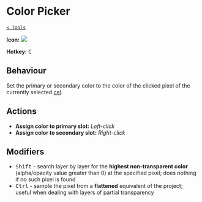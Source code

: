 # Color Picker

[`< Tools`](./tools.md)

**Icon:** ![](https://raw.githubusercontent.com/jbunke/stipple-effect/master/res/icons/color_picker.png)

**Hotkey:** <kbd>C</kbd>

## Behaviour

Set the primary or secondary color to the color of the clicked pixel of the currently selected [cel](./cel.md).

## Actions

* **Assign color to primary slot:** *Left-click*
* **Assign color to secondary slot:** *Right-click*

## Modifiers

* <kbd>Shift</kbd> - search layer by layer for the **highest non-transparent color** (alpha/opacity value greater than 0) at the specified pixel; does nothing if no such pixel is found
* <kbd>Ctrl</kbd> - sample the pixel from a **flattened** equivalent of the project; useful when dealing with layers of partial transparency
